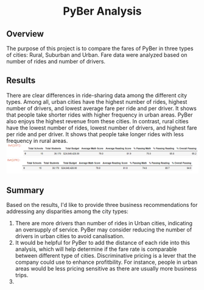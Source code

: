 <h1 align="center">PyBer Analysis</h1>

## Overview
The purpose of this project is to compare the fares of PyBer in three types of cities: Rural, Suburban and Urban. Fare data were analyzed based on number of rides and number of drivers.

## Results

There are clear differences in ride-sharing data among the different city types. Among all, urban cities have the highest number of rides, highest number of drivers, and lowest average fare per ride and per driver. It shows that people take shorter rides with higher frequency in urban areas. PyBer also enjoys the highest revenue from these cities. In contrast, rural cities have the lowest number of rides, lowest number of drivers, and highest fare per ride and per driver. It shows that people take longer rides with less frequency in rural areas. 
![](https://github.com/lu-chang-axonic/School_District_Analysis/blob/main/images/District%20Summary%20Before.PNG)
![](https://github.com/lu-chang-axonic/School_District_Analysis/blob/main/images/District%20Summary%20After.PNG)



## Summary
Based on the results, I'd like to provide three business recommendations for addressing any disparities among the city types:
1. There are more drivers than number of rides in Urban cities, indicating an oversupply of service. PyBer may consider reducing the number of drivers in urban cities to avoid canalisation.
2. It would be helpful for PyBer to add the distance of each ride into this analysis, which will help determine if the fare rate is comparable between different type of cities. Discriminative pricing is a lever that the company could use to enhance profitbility. For instance, people in urban areas would be less pricing sensitive as there are usually more business trips. 
3. 
